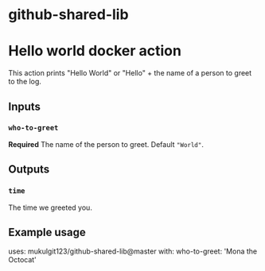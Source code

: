# github-shared-lib

# Hello world docker action

This action prints "Hello World" or "Hello" + the name of a person to greet to the log.

## Inputs

### `who-to-greet`

**Required** The name of the person to greet. Default `"World"`.

## Outputs

### `time`

The time we greeted you.

## Example usage

uses: mukulgit123/github-shared-lib@master
with:
  who-to-greet: 'Mona the Octocat'
